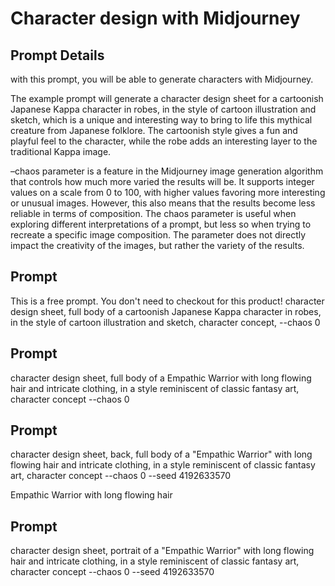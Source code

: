 # Character design with Midjourney

## Prompt Details
with this prompt, you will be able to generate characters with Midjourney.

The example prompt will generate a character design sheet for a cartoonish Japanese Kappa character in robes, in the style of cartoon illustration and sketch, which is a unique and interesting way to bring to life this mythical creature from Japanese folklore. The cartoonish style gives a fun and playful feel to the character, while the robe adds an interesting layer to the traditional Kappa image.

–chaos parameter is a feature in the Midjourney image generation algorithm that controls how much more varied the results will be. It supports integer values on a scale from 0 to 100, with higher values favoring more interesting or unusual images. However, this also means that the results become less reliable in terms of composition. The chaos parameter is useful when exploring different interpretations of a prompt, but less so when trying to recreate a specific image composition. The parameter does not directly impact the creativity of the images, but rather the variety of the results.


## Prompt
This is a free prompt.
You don't need to checkout for this product!
character design sheet, full body of a cartoonish Japanese Kappa character in robes, in the style of cartoon illustration and sketch, character concept, --chaos 0


## Prompt
character design sheet, full body of a Empathic Warrior with long flowing hair and intricate clothing, in a style reminiscent of classic fantasy art, character concept --chaos 0


## Prompt
character design sheet, back, full body of a "Empathic Warrior" with long flowing hair and intricate clothing, in a style reminiscent of classic fantasy art, character concept --chaos 0 --seed 4192633570

Empathic Warrior with long flowing hair

## Prompt
character design sheet, portrait of a "Empathic Warrior" with long flowing hair and intricate clothing, in a style reminiscent of classic fantasy art, character concept --chaos 0 --seed 4192633570


